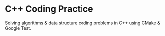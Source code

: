 # C++ Coding Practice
Solving algorithms & data structure coding problems in C++ using CMake & Google Test.  

